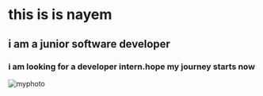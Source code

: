 # this is is nayem
## i am a junior software developer
### i am looking for a developer intern.hope my journey starts now
![myphoto](https://github.com/Exp-Communicate-Using-Markdown-Cohort-1/series-communicate-using-markdown-nayem-2020331048/assets/107315604/2f0aa7bb-7e1c-4498-b687-749f3fa3be8e)
